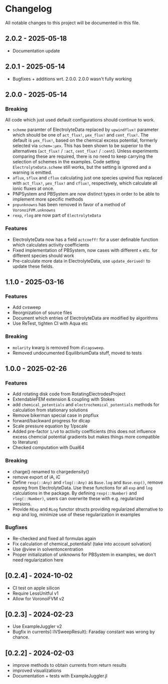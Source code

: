 # Changelog

All notable changes to this project will be documented in this file.

## 2.0.2 - 2025-05-18 
- Documentation update

## 2.0.1 - 2025-05-14 
- Bugfixes + additions wrt. 2.0.0. 2.0.0 wasn't fully working

## 2.0.0 - 2025-05-14

### Breaking
All code which just used default configurations should continue to work.

- `scheme` paramter of ElectrolyteData replaced by `upwindflux!` parameter which should be one of `act_flux!`, `μex_flux!` and `cent_flux!`. The default is `μex_flux!`, based on the chemical excess potential, formerly selected via `schem=:μex`. This has been shown to be superior to the alternatives (`act_flux!` / `:act`,  `cent_flux!` / `:cent`). Unless experiments comparing these are required, there is no need to keep carrying the selection of schemes in the examples. Code setting `ElectrolyteData.scheme` still works, but the setting is ignored and a warning is emitted.
- `aflux`, `sflux` and `cflux` calculating just one species upwind flux replaced with  `act_flux!`, `μex_flux!` and `cflux!`, respectively, which  calculate all ionic fluxes at once.
- PNPSystem and PBSystem are now distinct types in order to be able to implement more specific methods
- `pnpunknowns` has been removed in favor of a method of `VoronoiFVM.unknowns`
- `rexp`, `rlog` are now part of `ElectrolyteData`

### Features
- ElectrolyteData now has a field  `actcoeff!` for a user definable function which calculates activity coefficients
- Fixed implementation of PBSystem, now cases with different `κ`  etc. for different species should work
- Pre-calculate more data in ElectrolyteData, use `update_derived!` to update these fields.

## 1.1.0 - 2025-03-16

### Features
- Add cvsweep 
- Reorgnization of source files
- Document which entries of ElectrolyteData are modified by algorithms
- Use ReTest, tighten CI with Aqua etc

### Breaking
- `molarity` kwarg is removed from `dlcapsweep`.
- Removed undocumented EquilibriumData stuff, moved to tests

## 1.0.0 - 2025-02-26

### Features
- Add rotating disk code from RotatingElectrodesProject
- ExtendableFEM extension & coupling with Stokes
- add `chemical_potentials` and `electrochemical_potentials` methods for  calculation from stationary solutions
- Remove bikerman special case in pnpflux
- forward/backward progress for dlcap
- Scale pressure equation by 1/pscale
- Added pre-factor `1/v0` to activity coefficients (this does not influence excess chemcial potential gradients
  but makes things more compatible to literature)
- Checked computation with Dual64

### Breaking
- charge() renamed to chargedensity()
- remove export of iA, iC
- Define `rexp(::Any)` and `rlog(::Any)` as `Base.log` and `Base.exp()`, remove epsreg from ElectrolyteData.
  Use these functions for all `exp` and `log` calculations in the package.
  By defining `rexp(::Number)` and `rlog(::Number)`, users can overwrite these with e.g. regularized  versions.
- Provide `RExp` and `RLog` functor structs providing regularized alternative to exp and log, minimize use of these regularization in examples

### Bugfixes
- Re-checked and fixed all formulas again
- Fix calculation of chemical_potentials! (take into account solvation)
- Use @view in solventoncentration
- Proper initialization of unknowns for PBSystem in examples, we don't need regularization here

## [0.2.4] - 2024-10-02

- CI test on apple silicon
- Require LessUnitful v1
- Allow for VoronoiFVM v2

## [0.2.3] - 2024-02-23

- Use ExampleJuggler v2
- Bugfix in currents(::IVSweepResult): Faraday constant was wrong by chance.

## [0.2.2] - 2024-02-03

- improve methods to obtain currents from return results
- improved visualizations
- Documentation + tests with ExampleJuggler.jl
